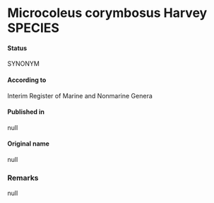 # Microcoleus corymbosus Harvey SPECIES

#### Status
SYNONYM

#### According to
Interim Register of Marine and Nonmarine Genera

#### Published in
null

#### Original name
null

### Remarks
null